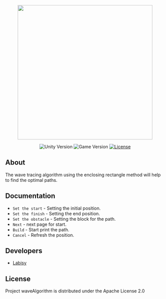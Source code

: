 <p align="center">
      <img src="https://i.ibb.co/NmDnHvp/wave.png" width="426">
</p>

<p align="center">
   <img src="https://img.shields.io/badge/Version-JDK17-yellow" alt="Unity Version">
   <img src="https://img.shields.io/badge/Version-V1.0%20(Alpha)-brightgreen" alt="Game Version">
   <a href="https://www.apache.org/licenses/LICENSE-2.0.txt">
   <img src="https://img.shields.io/badge/License-Apache%20License%202.0-blue" alt="License">
   </a>
</p>

## About

The wave tracing algorithm using the enclosing rectangle method will help to find the optimal paths.

## Documentation

- `Set the start` - Setting the initial position. 
- `Set the finish` - Setting the end position.
- `Set the obstacle` - Setting the block for the path.
- `Next` - next page for start.
- `Build` - Start print the path.
- `Cancel` - Refresh the position.

## Developers

- [Labisy](https://github.com/Labisy)

## License

Project waveAlgorithm is distributed under the Apache License 2.0
